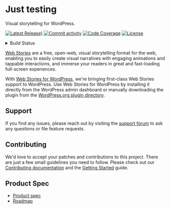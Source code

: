 # Just testing

Visual storytelling for WordPress.

[![Latest Release)](https://img.shields.io/github/v/release/googleforcreators/web-stories-wp?include_prereleases)](https://github.com/googleforcreators/web-stories-wp/releases)
[![Commit activity](https://img.shields.io/github/commit-activity/m/googleforcreators/web-stories-wp)](https://github.com/googleforcreators/web-stories-wp/pulse/monthly)
[![Code Coverage](https://codecov.io/gh/googleforcreators/web-stories-wp/branch/main/graph/badge.svg)](https://codecov.io/gh/googleforcreators/web-stories-wp)
[![License](https://img.shields.io/github/license/googleforcreators/web-stories-wp)](https://github.com/googleforcreators/web-stories-wp/blob/main/LICENSE)

<details>
<summary>
Build Status
</summary>

[![Build](https://img.shields.io/github/workflow/status/googleforcreators/web-stories-wp/Build%20plugin?label=Build)](https://github.com/googleforcreators/web-stories-wp/actions?query=branch%3Amain)
[![Integration Tests](https://img.shields.io/github/workflow/status/googleforcreators/web-stories-wp/Integration%20Tests?label=integration%20tests)](https://github.com/googleforcreators/web-stories-wp/actions?query=branch%3Amain)
[![E2E Tests](https://img.shields.io/github/workflow/status/googleforcreators/web-stories-wp/E2E%20Tests?label=e2e%20tests)](https://github.com/googleforcreators/web-stories-wp/actions?query=branch%3Amain)
[![JS Tests](https://img.shields.io/github/workflow/status/googleforcreators/web-stories-wp/JavaScript%20Unit%20Tests?label=js%20tests)](https://github.com/googleforcreators/web-stories-wp/actions?query=branch%3Amain)
[![PHP Tests](https://img.shields.io/github/workflow/status/googleforcreators/web-stories-wp/PHP%20Unit%20Tests?label=php%20tests)](https://github.com/googleforcreators/web-stories-wp/actions?query=branch%3Amain)
[![Total alerts](https://img.shields.io/lgtm/alerts/g/googleforcreators/web-stories-wp.svg?logo=lgtm&logoWidth=18)](https://lgtm.com/projects/g/GoogleForCreators/web-stories-wp/alerts/)

</details>

[Web Stories](https://amp.dev/about/stories/) are a free, open-web, visual storytelling format for the web, enabling you to easily create visual narratives with engaging animations and tappable interactions, and immerse your readers in great and fast-loading full-screen experiences.

With [Web Stories for WordPress](https://wp.stories.google/), we're bringing first-class Web Stories support to WordPress. Use Web Stories for WordPress by installing it directly from the WordPress admin dashboard or manually downloading the plugin from the [WordPress.org plugin directory](https://wordpress.org/plugins/web-stories/).

## Support

If you find any issues, please reach out by visiting the [support forum](https://wordpress.org/support/plugin/web-stories/) to ask any questions or file feature requests.

## Contributing

We'd love to accept your patches and contributions to this project. There are just a few small guidelines you need to follow. Please check out our [Contributing documentation](./CONTRIBUTING.md) and the [Getting Started](./docs/getting-started.md) guide.

## Product Spec

* [Product spec](https://docs.google.com/document/d/18gjAOvAf2TCWpFy_9mr1V9a2VZrM4Ty7Mfry5zdL31k/view)
* [Roadmap](https://docs.google.com/spreadsheets/d/10DZZrWJdkjcJXD1vL0VG0PqRhsIqaHkacF_ujOdEwJc/view)
